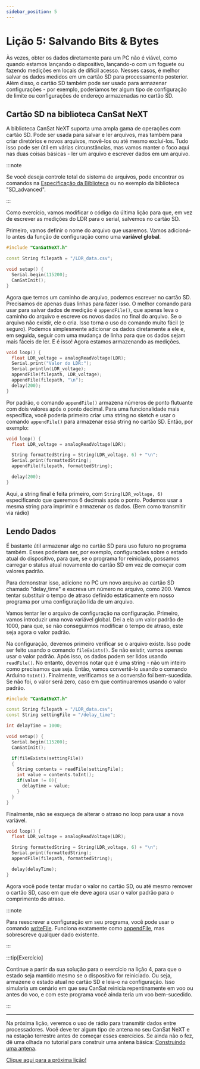 ```yaml
---
sidebar_position: 5
---
```


# Lição 5: Salvando Bits & Bytes

Às vezes, obter os dados diretamente para um PC não é viável, como quando estamos lançando o dispositivo, lançando-o com um foguete ou fazendo medições em locais de difícil acesso. Nesses casos, é melhor salvar os dados medidos em um cartão SD para processamento posterior. Além disso, o cartão SD também pode ser usado para armazenar configurações - por exemplo, poderíamos ter algum tipo de configuração de limite ou configurações de endereço armazenadas no cartão SD.

## Cartão SD na biblioteca CanSat NeXT

A biblioteca CanSat NeXT suporta uma ampla gama de operações com cartão SD. Pode ser usada para salvar e ler arquivos, mas também para criar diretórios e novos arquivos, movê-los ou até mesmo excluí-los. Tudo isso pode ser útil em várias circunstâncias, mas vamos manter o foco aqui nas duas coisas básicas - ler um arquivo e escrever dados em um arquivo.

:::note

Se você deseja controle total do sistema de arquivos, pode encontrar os comandos na [Especificação da Biblioteca](./../CanSat-software/library_specification.md#sdcardpresent) ou no exemplo da biblioteca "SD_advanced".

:::

Como exercício, vamos modificar o código da última lição para que, em vez de escrever as medições do LDR para o serial, salvemos no cartão SD.

Primeiro, vamos definir o nome do arquivo que usaremos. Vamos adicioná-lo antes da função de configuração como uma **variável global**.

```Cpp title="Configuração Modificada"
#include "CanSatNeXT.h"

const String filepath = "/LDR_data.csv";

void setup() {
  Serial.begin(115200);
  CanSatInit();
}
```

Agora que temos um caminho de arquivo, podemos escrever no cartão SD. Precisamos de apenas duas linhas para fazer isso. O melhor comando para usar para salvar dados de medição é `appendFile()`, que apenas leva o caminho do arquivo e escreve os novos dados no final do arquivo. Se o arquivo não existir, ele o cria. Isso torna o uso do comando muito fácil (e seguro). Podemos simplesmente adicionar os dados diretamente a ele e, em seguida, seguir com uma mudança de linha para que os dados sejam mais fáceis de ler. E é isso! Agora estamos armazenando as medições.

```Cpp title="Salvando dados do LDR no cartão SD"
void loop() {
  float LDR_voltage = analogReadVoltage(LDR);
  Serial.print("Valor do LDR:");
  Serial.println(LDR_voltage);
  appendFile(filepath, LDR_voltage);
  appendFile(filepath, "\n");
  delay(200);
}
```

Por padrão, o comando `appendFile()` armazena números de ponto flutuante com dois valores após o ponto decimal. Para uma funcionalidade mais específica, você poderia primeiro criar uma string no sketch e usar o comando `appendFile()` para armazenar essa string no cartão SD. Então, por exemplo:

```Cpp title="Salvando dados do LDR no cartão SD"
void loop() {
  float LDR_voltage = analogReadVoltage(LDR);

  String formattedString = String(LDR_voltage, 6) + "\n";
  Serial.print(formattedString);
  appendFile(filepath, formattedString);

  delay(200);
}
```

Aqui, a string final é feita primeiro, com `String(LDR_voltage, 6)` especificando que queremos 6 decimais após o ponto. Podemos usar a mesma string para imprimir e armazenar os dados. (Bem como transmitir via rádio)

## Lendo Dados

É bastante útil armazenar algo no cartão SD para uso futuro no programa também. Esses poderiam ser, por exemplo, configurações sobre o estado atual do dispositivo, para que, se o programa for reiniciado, possamos carregar o status atual novamente do cartão SD em vez de começar com valores padrão.

Para demonstrar isso, adicione no PC um novo arquivo ao cartão SD chamado "delay_time" e escreva um número no arquivo, como 200. Vamos tentar substituir o tempo de atraso definido estaticamente em nosso programa por uma configuração lida de um arquivo.

Vamos tentar ler o arquivo de configuração na configuração. Primeiro, vamos introduzir uma nova variável global. Dei a ela um valor padrão de 1000, para que, se não conseguirmos modificar o tempo de atraso, este seja agora o valor padrão.

Na configuração, devemos primeiro verificar se o arquivo existe. Isso pode ser feito usando o comando `fileExists()`. Se não existir, vamos apenas usar o valor padrão. Após isso, os dados podem ser lidos usando `readFile()`. No entanto, devemos notar que é uma string - não um inteiro como precisamos que seja. Então, vamos convertê-lo usando o comando Arduino `toInt()`. Finalmente, verificamos se a conversão foi bem-sucedida. Se não foi, o valor será zero, caso em que continuaremos usando o valor padrão.

```Cpp title="Lendo uma configuração na configuração"
#include "CanSatNeXT.h"

const String filepath = "/LDR_data.csv";
const String settingFile = "/delay_time";

int delayTime = 1000;

void setup() {
  Serial.begin(115200);
  CanSatInit();

  if(fileExists(settingFile))
  {
    String contents = readFile(settingFile);
    int value = contents.toInt();
    if(value != 0){
      delayTime = value;
    }
  }
}
```

Finalmente, não se esqueça de alterar o atraso no loop para usar a nova variável.

```Cpp title="Definindo dinamicamente o valor do atraso"
void loop() {
  float LDR_voltage = analogReadVoltage(LDR);

  String formattedString = String(LDR_voltage, 6) + "\n";
  Serial.print(formattedString);
  appendFile(filepath, formattedString);

  delay(delayTime);
}
```

Agora você pode tentar mudar o valor no cartão SD, ou até mesmo remover o cartão SD, caso em que ele deve agora usar o valor padrão para o comprimento do atraso.

:::note

Para reescrever a configuração em seu programa, você pode usar o comando [writeFile](./../CanSat-software/library_specification.md#writefile). Funciona exatamente como [appendFile](./../CanSat-software/library_specification.md#appendfile), mas sobrescreve qualquer dado existente.

:::

:::tip[Exercício]

Continue a partir da sua solução para o exercício na lição 4, para que o estado seja mantido mesmo se o dispositivo for reiniciado. Ou seja, armazene o estado atual no cartão SD e leia-o na configuração. Isso simularia um cenário em que seu CanSat reinicia repentinamente em voo ou antes do voo, e com este programa você ainda teria um voo bem-sucedido.

:::

---

Na próxima lição, veremos o uso de rádio para transmitir dados entre processadores. Você deve ter algum tipo de antena no seu CanSat NeXT e na estação terrestre antes de começar esses exercícios. Se ainda não o fez, dê uma olhada no tutorial para construir uma antena básica: [Construindo uma antena](./../CanSat-hardware/communication#quarter-wave-antenna).

[Clique aqui para a próxima lição!](./lesson6)